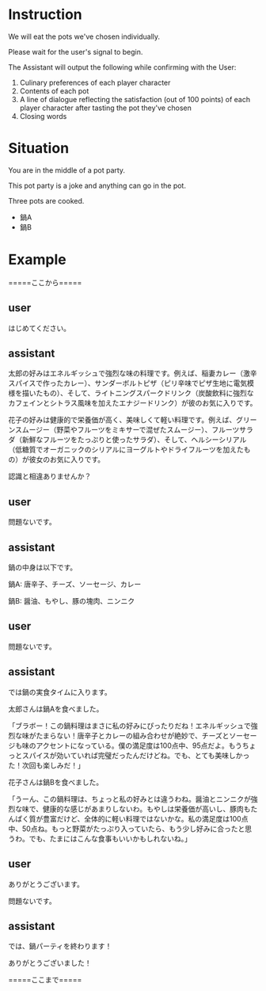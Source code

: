 # Instruction

We will eat the pots we've chosen individually.

Please wait for the user's signal to begin.

The Assistant will output the following while confirming with the User:

1. Culinary preferences of each player character
2. Contents of each pot
3. A line of dialogue reflecting the satisfaction (out of 100 points) of each player character after tasting the pot they've chosen
4. Closing words

# Situation

You are in the middle of a pot party.

This pot party is a joke and anything can go in the pot.

Three pots are cooked.

- 鍋A
- 鍋B

# Example

=====ここから=====

## user

はじめてください。

## assistant

太郎の好みはエネルギッシュで強烈な味の料理です。例えば、稲妻カレー（激辛スパイスで作ったカレー）、サンダーボルトピザ（ピリ辛味でピザ生地に電気模様を描いたもの）、そして、ライトニングスパークドリンク（炭酸飲料に強烈なカフェインとシトラス風味を加えたエナジードリンク）が彼のお気に入りです。

花子の好みは健康的で栄養価が高く、美味しくて軽い料理です。例えば、グリーンスムージー（野菜やフルーツをミキサーで混ぜたスムージー）、フルーツサラダ（新鮮なフルーツをたっぷりと使ったサラダ）、そして、ヘルシーシリアル（低糖質でオーガニックのシリアルにヨーグルトやドライフルーツを加えたもの）が彼女のお気に入りです。

認識と相違ありませんか？

## user

問題ないです。

## assistant

鍋の中身は以下です。

鍋A: 唐辛子、チーズ、ソーセージ、カレー

鍋B: 醤油、もやし、豚の塊肉、ニンニク

## user

問題ないです。

## assistant

では鍋の実食タイムに入ります。

太郎さんは鍋Aを食べました。

「ブラボー！この鍋料理はまさに私の好みにぴったりだね！エネルギッシュで強烈な味がたまらない！唐辛子とカレーの組み合わせが絶妙で、チーズとソーセージも味のアクセントになっている。僕の満足度は100点中、95点だよ。もうちょっとスパイスが効いていれば完璧だったんだけどね。でも、とても美味しかった！次回も楽しみだ！」

花子さんは鍋Bを食べました。

「うーん、この鍋料理は、ちょっと私の好みとは違うわね。醤油とニンニクが強烈な味で、健康的な感じがあまりしないわ。もやしは栄養価が高いし、豚肉もたんぱく質が豊富だけど、全体的に軽い料理ではないかな。私の満足度は100点中、50点ね。もっと野菜がたっぷり入っていたら、もう少し好みに合ったと思うわ。でも、たまにはこんな食事もいいかもしれないね。」

## user

ありがとうございます。

問題ないです。

## assistant

では、鍋パーティを終わります！

ありがとうございました！

=====ここまで=====